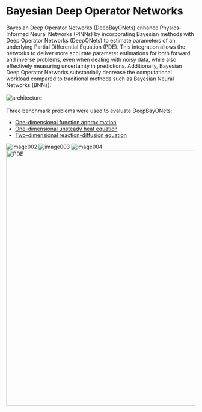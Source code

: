 # Bayesian Deep Operator Networks
Bayesian Deep Operator Networks (DeepBayONets) enhance Physics-Informed Neural Networks (PINNs) by incorporating Bayesian methods with Deep Operator Networks (DeepONets) to estimate parameters of an underlying Partial Differential Equation (PDE). This integration allows the networks to deliver more accurate parameter estimations for both forward and inverse problems, even when dealing with noisy data, while also effectively measuring uncertainty in predictions. Additionally, Bayesian Deep Operator Networks substantially decrease the computational workload compared to traditional methods such as Bayesian Neural Networks (BNNs).
<br><br>
![architecture](https://github.com/user-attachments/assets/617bcf7f-2f3f-4fa1-9238-1f5b3f4c66ea)
<br><br>
Three benchmark problems were used to evaluate DeepBayONets:
- <a href="https://github.com/csml-beach/differentiable-models/blob/main/func-approximator/func-approx-high-noise.ipynb" target="_blank">One-dimensional function approximation </a>
- <a href="https://github.com/csml-beach/differentiable-models/blob/main/notebooks/heat-equation/bayes-pinn-PDE-posterior-samples.ipynb" target="_blank">One-dimensional unsteady heat equation </a>
- <a href="https://github.com/csml-beach/differentiable-models/blob/main/notebooks/2D-non-linear-diffusion-reaction/2d-non-linear-multimode.ipynb" target="_blank">Two-dimensional reaction-diffusion equation </a>

![image002](https://github.com/csml-beach/differentiable-models/assets/5168326/6b0c0fcd-3353-4eee-9b1b-1961d88f132a)
![image003](https://github.com/csml-beach/differentiable-models/assets/5168326/13bb14b0-268e-4ae6-bb77-f062ecd97a75)
![image004](https://github.com/csml-beach/differentiable-models/assets/5168326/2106bd8b-5695-4c9f-a5dc-d980bff2074f)
<img width="682" alt="PDE" src="https://github.com/csml-beach/differentiable-models/assets/5168326/93ce91e5-1719-472f-aac0-a756d1967d1c">
